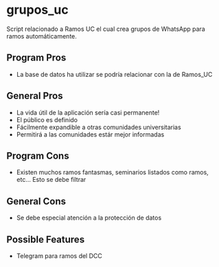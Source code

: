 # grupos_uc
Script relacionado a Ramos UC el cual crea grupos de WhatsApp para ramos automáticamente.

## Program Pros
- La base de datos ha utilizar se podría relacionar con la de Ramos_UC

## General Pros
- La vida útil de la aplicación sería casi permanente!
- El público es definido
- Fácilmente expandible a otras comunidades universitarias
- Permitirá a las comunidades estár mejor informadas

## Program Cons
- Existen muchos ramos fantasmas, seminarios listados como ramos, etc... Esto se debe filtrar

## General Cons
- Se debe especial atención a la protección de datos

## Possible Features
- Telegram para ramos del DCC
